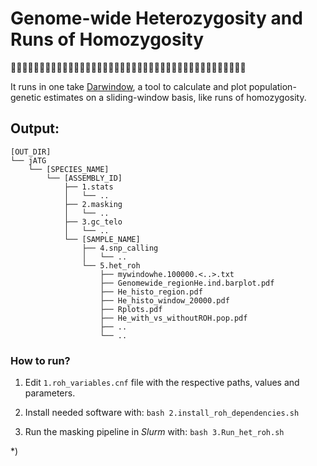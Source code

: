 # Genome-wide Heterozygosity and Runs of Homozygosity
🧬🏃‍♀️🧬🏃🧬🏃‍♂️🧬🏃‍♀️🧬🏃🧬🏃‍♂️🧬🏃‍♀️🧬🏃🧬🏃‍♂️🧬🏃‍♀️🧬🏃🧬🏃‍♂️🧬🏃‍♀️🧬🏃🧬🏃‍♂️🧬

It runs in one take [Darwindow](https://github.com/mennodejong1986/Darwindow/tree/main), a tool to calculate and plot population-genetic estimates on a sliding-window basis, like runs of homozygosity.

## Output:
```
[OUT_DIR]
└── jATG
    └── [SPECIES_NAME]
        └── [ASSEMBLY_ID]
            ├── 1.stats
            │   └── ..
            ├── 2.masking
            │   └── ..
            ├── 3.gc_telo
            │   └── ..
            └── [SAMPLE_NAME]
                ├── 4.snp_calling
                │   └── ..
                └── 5.het_roh
                    ├── mywindowhe.100000.<..>.txt 
                    ├── Genomewide_regionHe.ind.barplot.pdf
                    ├── He_histo_region.pdf
                    ├── He_histo_window_20000.pdf
                    ├── Rplots.pdf
                    ├── He_with_vs_withoutROH.pop.pdf
                    ├── ..
                    └── ..

```

### How to run?

1) Edit `1.roh_variables.cnf` file with the respective paths, values and parameters.

2) Install needed software with: `bash 2.install_roh_dependencies.sh`

3) Run the masking pipeline in _Slurm_ with: `bash 3.Run_het_roh.sh`

\*) 
